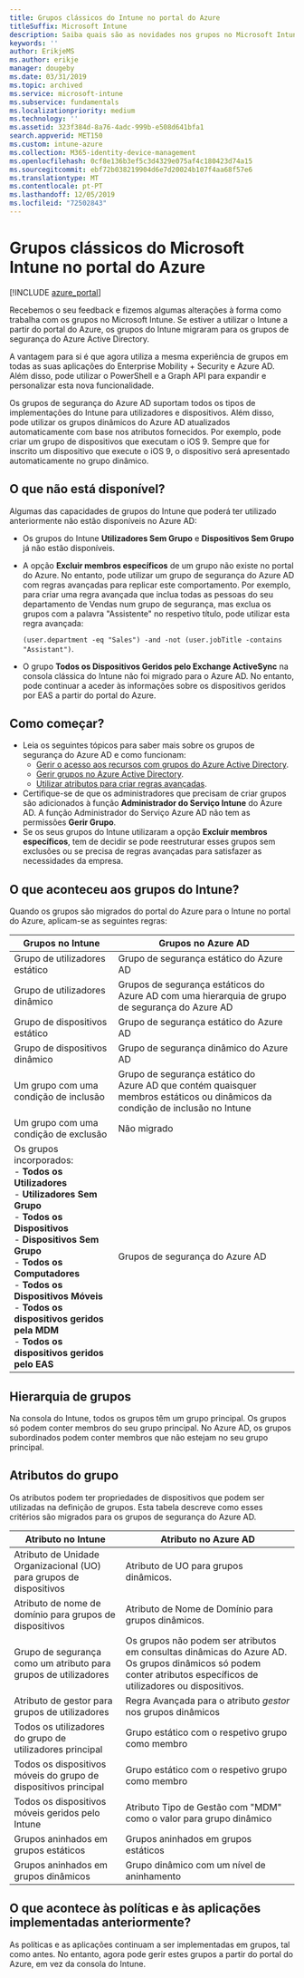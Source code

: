 ```yaml
---
title: Grupos clássicos do Intune no portal do Azure
titleSuffix: Microsoft Intune
description: Saiba quais são as novidades nos grupos no Microsoft Intune no portal do Azure.
keywords: ''
author: ErikjeMS
ms.author: erikje
manager: dougeby
ms.date: 03/31/2019
ms.topic: archived
ms.service: microsoft-intune
ms.subservice: fundamentals
ms.localizationpriority: medium
ms.technology: ''
ms.assetid: 323f384d-8a76-4adc-999b-e508d641bfa1
search.appverid: MET150
ms.custom: intune-azure
ms.collection: M365-identity-device-management
ms.openlocfilehash: 0cf8e136b3ef5c3d4329e075af4c180423d74a15
ms.sourcegitcommit: ebf72b038219904d6e7d20024b107f4aa68f57e6
ms.translationtype: MT
ms.contentlocale: pt-PT
ms.lasthandoff: 12/05/2019
ms.locfileid: "72502843"
---
```

# <a name="microsoft-intune-classic-groups-in-the-azure-portal"></a>Grupos clássicos do Microsoft Intune no portal do Azure

[!INCLUDE [azure_portal](../includes/azure_portal.md)]

Recebemos o seu feedback e fizemos algumas alterações à forma como trabalha com os grupos no Microsoft Intune.
Se estiver a utilizar o Intune a partir do portal do Azure, os grupos do Intune migraram para os grupos de segurança do Azure Active Directory.

A vantagem para si é que agora utiliza a mesma experiência de grupos em todas as suas aplicações do Enterprise Mobility + Security e Azure AD. Além disso, pode utilizar o PowerShell e a Graph API para expandir e personalizar esta nova funcionalidade.

Os grupos de segurança do Azure AD suportam todos os tipos de implementações do Intune para utilizadores e dispositivos. Além disso, pode utilizar os grupos dinâmicos do Azure AD atualizados automaticamente com base nos atributos fornecidos. Por exemplo, pode criar um grupo de dispositivos que executam o iOS 9. Sempre que for inscrito um dispositivo que execute o iOS 9, o dispositivo será apresentado automaticamente no grupo dinâmico.

## <a name="what-is-not-available"></a>O que não está disponível?

Algumas das capacidades de grupos do Intune que poderá ter utilizado anteriormente não estão disponíveis no Azure AD:

- Os grupos do Intune **Utilizadores Sem Grupo** e **Dispositivos Sem Grupo** já não estão disponíveis.
- A opção **Excluir membros específicos** de um grupo não existe no portal do Azure. No entanto, pode utilizar um grupo de segurança do Azure AD com regras avançadas para replicar este comportamento. Por exemplo, para criar uma regra avançada que inclua todas as pessoas do seu departamento de Vendas num grupo de segurança, mas exclua os grupos com a palavra "Assistente" no respetivo título, pode utilizar esta regra avançada:

  `(user.department -eq "Sales") -and -not (user.jobTitle -contains "Assistant")`.
- O grupo **Todos os Dispositivos Geridos pelo Exchange ActiveSync** na consola clássica do Intune não foi migrado para o Azure AD. No entanto, pode continuar a aceder às informações sobre os dispositivos geridos por EAS a partir do portal do Azure.

## <a name="how-to-get-started"></a>Como começar?

- Leia os seguintes tópicos para saber mais sobre os grupos de segurança do Azure AD e como funcionam:
  - [Gerir o acesso aos recursos com grupos do Azure Active Directory](https://azure.microsoft.com/documentation/articles/active-directory-manage-groups/).
  - [Gerir grupos no Azure Active Directory](https://azure.microsoft.com/documentation/articles/active-directory-accessmanagement-manage-groups/).
  - [Utilizar atributos para criar regras avançadas](https://azure.microsoft.com/documentation/articles/active-directory-accessmanagement-groups-with-advanced-rules/).
- Certifique-se de que os administradores que precisam de criar grupos são adicionados à função **Administrador do Serviço Intune** do Azure AD. A função Administrador do Serviço Azure AD não tem as permissões **Gerir Grupo**.
- Se os seus grupos do Intune utilizaram a opção **Excluir membros específicos**, tem de decidir se pode reestruturar esses grupos sem exclusões ou se precisa de regras avançadas para satisfazer as necessidades da empresa.


## <a name="what-happened-to-intune-groups"></a>O que aconteceu aos grupos do Intune?
Quando os grupos são migrados do portal do Azure para o Intune no portal do Azure, aplicam-se as seguintes regras:

| Grupos no Intune|Grupos no Azure AD|
|-----------------------------------------------------------------------|-------------------------------------------------------------|
|Grupo de utilizadores estático|Grupo de segurança estático do Azure AD|
|Grupo de utilizadores dinâmico|Grupos de segurança estáticos do Azure AD com uma hierarquia de grupo de segurança do Azure AD|
|Grupo de dispositivos estático|Grupo de segurança estático do Azure AD|
|Grupo de dispositivos dinâmico|Grupo de segurança dinâmico do Azure AD|
|Um grupo com uma condição de inclusão|Grupo de segurança estático do Azure AD que contém quaisquer membros estáticos ou dinâmicos da condição de inclusão no Intune|
|Um grupo com uma condição de exclusão|Não migrado|
|Os grupos incorporados:<br>- **Todos os Utilizadores**<br>- **Utilizadores Sem Grupo**<br>- **Todos os Dispositivos**<br>- **Dispositivos Sem Grupo**<br>- **Todos os Computadores**<br>- **Todos os Dispositivos Móveis**<br>- **Todos os dispositivos geridos pela MDM**<br>- **Todos os dispositivos geridos pelo EAS**|Grupos de segurança do Azure AD|

## <a name="group-hierarchy"></a>Hierarquia de grupos

Na consola do Intune, todos os grupos têm um grupo principal. Os grupos só podem conter membros do seu grupo principal. No Azure AD, os grupos subordinados podem conter membros que não estejam no seu grupo principal.

## <a name="group-attributes"></a>Atributos do grupo
Os atributos podem ter propriedades de dispositivos que podem ser utilizadas na definição de grupos. Esta tabela descreve como esses critérios são migrados para os grupos de segurança do Azure AD.

| Atributo no Intune|Atributo no Azure AD|
|-----------------------------------------------------------------------|-------------------------------------------------------------|
|Atributo de Unidade Organizacional (UO) para grupos de dispositivos|Atributo de UO para grupos dinâmicos.|
|Atributo de nome de domínio para grupos de dispositivos|Atributo de Nome de Domínio para grupos dinâmicos.|
|Grupo de segurança como um atributo para grupos de utilizadores|Os grupos não podem ser atributos em consultas dinâmicas do Azure AD. Os grupos dinâmicos só podem conter atributos específicos de utilizadores ou dispositivos.|
|Atributo de gestor para grupos de utilizadores|Regra Avançada para o atributo *gestor* nos grupos dinâmicos|
|Todos os utilizadores do grupo de utilizadores principal|Grupo estático com o respetivo grupo como membro|
|Todos os dispositivos móveis do grupo de dispositivos principal|Grupo estático com o respetivo grupo como membro|
|Todos os dispositivos móveis geridos pelo Intune|Atributo Tipo de Gestão com "MDM" como o valor para grupo dinâmico|
|Grupos aninhados em grupos estáticos |Grupos aninhados em grupos estáticos|
|Grupos aninhados em grupos dinâmicos|Grupo dinâmico com um nível de aninhamento|

## <a name="what-happens-to-policies-and-apps-you-previously-deployed"></a>O que acontece às políticas e às aplicações implementadas anteriormente?

As políticas e as aplicações continuam a ser implementadas em grupos, tal como antes. No entanto, agora pode gerir estes grupos a partir do portal do Azure, em vez da consola do Intune.
